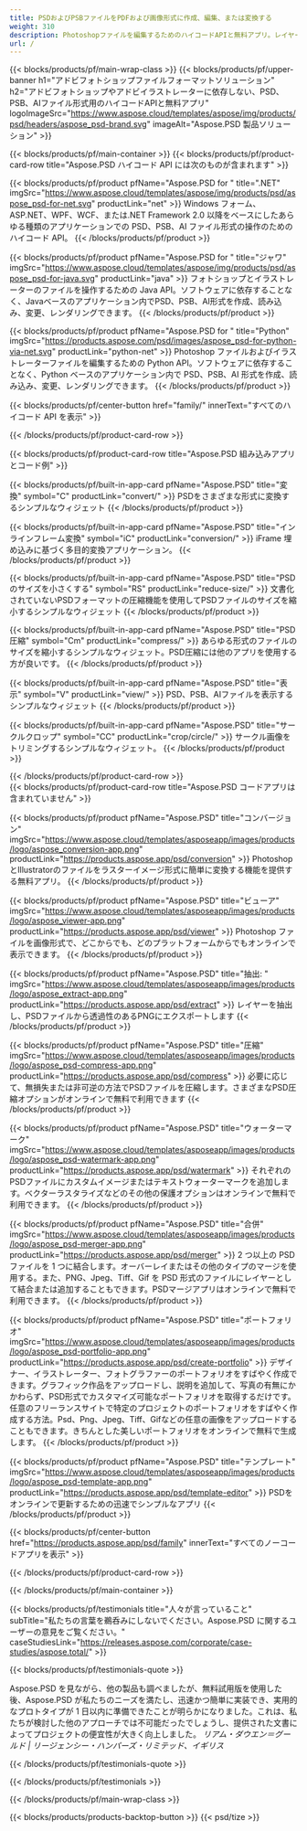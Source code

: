 ```yaml
---
title: PSDおよびPSBファイルをPDFおよび画像形式に作成、編集、または変換する
weight: 310
description: Photoshopファイルを編集するためのハイコードAPIと無料アプリ。レイヤープロパティの更新、ウォーターマークの追加、回転スケール、フリップクロップ、ディザリング、ラスター変換が可能です。
url: /
---
```


{{< blocks/products/pf/main-wrap-class >}}
{{< blocks/products/pf/upper-banner h1="アドビフォトショップファイルフォーマットソリューション" h2="アドビフォトショップやアドビイラストレーターに依存しない、PSD、PSB、AIファイル形式用のハイコードAPIと無料アプリ" logoImageSrc="https://www.aspose.cloud/templates/aspose/img/products/psd/headers/aspose_psd-brand.svg" imageAlt="Aspose.PSD 製品ソリューション" >}}

{{< blocks/products/pf/main-container >}}
{{< blocks/products/pf/product-card-row title="Aspose.PSD ハイコード API には次のものが含まれます" >}}

{{< blocks/products/pf/product pfName="Aspose.PSD for " title=".NET" imgSrc="https://www.aspose.cloud/templates/aspose/img/products/psd/aspose_psd-for-net.svg" productLink="net" >}}
Windows フォーム、ASP.NET、WPF、WCF、または.NET Framework 2.0 以降をベースにしたあらゆる種類のアプリケーションでの PSD、PSB、AI ファイル形式の操作のためのハイコード API。
{{< /blocks/products/pf/product >}}

{{< blocks/products/pf/product pfName="Aspose.PSD for " title="ジャワ" imgSrc="https://www.aspose.cloud/templates/aspose/img/products/psd/aspose_psd-for-java.svg" productLink="java" >}}
フォトショップとイラストレーターのファイルを操作するための Java API。ソフトウェアに依存することなく、Javaベースのアプリケーション内でPSD、PSB、AI形式を作成、読み込み、変更、レンダリングできます。
{{< /blocks/products/pf/product >}}

{{< blocks/products/pf/product pfName="Aspose.PSD for " title="Python" imgSrc="https://products.aspose.com/psd/images/aspose_psd-for-python-via-net.svg" productLink="python-net" >}}
Photoshop ファイルおよびイラストレーターファイルを編集するための Python API。ソフトウェアに依存することなく、Python ベースのアプリケーション内で PSD、PSB、AI 形式を作成、読み込み、変更、レンダリングできます。
{{< /blocks/products/pf/product >}}

{{< blocks/products/pf/center-button href="family/" innerText="すべてのハイコード API を表示" >}}

{{< /blocks/products/pf/product-card-row >}}

{{< blocks/products/pf/product-card-row title="Aspose.PSD 組み込みアプリとコード例" >}}

{{< blocks/products/pf/built-in-app-card pfName="Aspose.PSD" title="変換" symbol="C" productLink="convert/" >}}
PSDをさまざまな形式に変換するシンプルなウィジェット
{{< /blocks/products/pf/product >}}

{{< blocks/products/pf/built-in-app-card pfName="Aspose.PSD" title="インラインフレーム変換" symbol="iC" productLink="conversion/" >}}
iFrame 埋め込みに基づく多目的変換アプリケーション。
{{< /blocks/products/pf/product >}}

{{< blocks/products/pf/built-in-app-card pfName="Aspose.PSD" title="PSD のサイズを小さくする" symbol="RS" productLink="reduce-size/" >}}
文書化されていないPSDフォーマットの圧縮機能を使用してPSDファイルのサイズを縮小するシンプルなウィジェット
{{< /blocks/products/pf/product >}}

{{< blocks/products/pf/built-in-app-card pfName="Aspose.PSD" title="PSD 圧縮" symbol="Cm" productLink="compress/" >}}
あらゆる形式のファイルのサイズを縮小するシンプルなウィジェット。PSD圧縮には他のアプリを使用する方が良いです。
{{< /blocks/products/pf/product >}}

{{< blocks/products/pf/built-in-app-card pfName="Aspose.PSD" title="表示" symbol="V" productLink="view/" >}}
PSD、PSB、AIファイルを表示するシンプルなウィジェット
{{< /blocks/products/pf/product >}}

{{< blocks/products/pf/built-in-app-card pfName="Aspose.PSD" title="サークルクロップ" symbol="CC" productLink="crop/circle/" >}}
サークル画像をトリミングするシンプルなウィジェット。
{{< /blocks/products/pf/product >}}
									
{{< /blocks/products/pf/product-card-row >}}										   
{{< blocks/products/pf/product-card-row title="Aspose.PSD コードアプリは含まれていません" >}}

{{< blocks/products/pf/product pfName="Aspose.PSD" title="コンバージョン" imgSrc="https://www.aspose.cloud/templates/asposeapp/images/products/logo/aspose_conversion-app.png" productLink="https://products.aspose.app/psd/conversion" >}}
PhotoshopとIllustratorのファイルをラスターイメージ形式に簡単に変換する機能を提供する無料アプリ。
{{< /blocks/products/pf/product >}}

{{< blocks/products/pf/product pfName="Aspose.PSD" title="ビューア" imgSrc="https://www.aspose.cloud/templates/asposeapp/images/products/logo/aspose_viewer-app.png" productLink="https://products.aspose.app/psd/viewer" >}}
Photoshop ファイルを画像形式で、どこからでも、どのプラットフォームからでもオンラインで表示できます。
{{< /blocks/products/pf/product >}}

{{< blocks/products/pf/product pfName="Aspose.PSD" title="抽出: " imgSrc="https://www.aspose.cloud/templates/asposeapp/images/products/logo/aspose_extract-app.png" productLink="https://products.aspose.app/psd/extract" >}}
レイヤーを抽出し、PSDファイルから透過性のあるPNGにエクスポートします
{{< /blocks/products/pf/product >}}

{{< blocks/products/pf/product pfName="Aspose.PSD" title="圧縮" imgSrc="https://www.aspose.cloud/templates/asposeapp/images/products/logo/aspose_psd-compress-app.png" productLink="https://products.aspose.app/psd/compress" >}}
必要に応じて、無損失または非可逆の方法でPSDファイルを圧縮します。さまざまなPSD圧縮オプションがオンラインで無料で利用できます
{{< /blocks/products/pf/product >}}

{{< blocks/products/pf/product pfName="Aspose.PSD" title="ウォーターマーク" imgSrc="https://www.aspose.cloud/templates/asposeapp/images/products/logo/aspose_psd-watermark-app.png" productLink="https://products.aspose.app/psd/watermark" >}}
それぞれのPSDファイルにカスタムイメージまたはテキストウォーターマークを追加します。ベクターラスタライズなどのその他の保護オプションはオンラインで無料で利用できます。
{{< /blocks/products/pf/product >}}

{{< blocks/products/pf/product pfName="Aspose.PSD" title="合併" imgSrc="https://www.aspose.cloud/templates/asposeapp/images/products/logo/aspose_psd-merger-app.png" productLink="https://products.aspose.app/psd/merger" >}}
2 つ以上の PSD ファイルを 1 つに結合します。オーバーレイまたはその他のタイプのマージを使用する。また、PNG、Jpeg、Tiff、Gif を PSD 形式のファイルにレイヤーとして結合または追加することもできます。PSDマージアプリはオンラインで無料で利用できます。
{{< /blocks/products/pf/product >}}

{{< blocks/products/pf/product pfName="Aspose.PSD" title="ポートフォリオ" imgSrc="https://www.aspose.cloud/templates/asposeapp/images/products/logo/aspose_psd-portfolio-app.png" productLink="https://products.aspose.app/psd/create-portfolio" >}}
デザイナー、イラストレーター、フォトグラファーのポートフォリオをすばやく作成できます。グラフィック作品をアップロードし、説明を追加して、写真の有無にかかわらず、PSD形式でカスタマイズ可能なポートフォリオを取得するだけです。任意のフリーランスサイトで特定のプロジェクトのポートフォリオをすばやく作成する方法。Psd、Png、Jpeg、Tiff、Gifなどの任意の画像をアップロードすることもできます。きちんとした美しいポートフォリオをオンラインで無料で生成します。
{{< /blocks/products/pf/product >}}

{{< blocks/products/pf/product pfName="Aspose.PSD" title="テンプレート" imgSrc="https://www.aspose.cloud/templates/asposeapp/images/products/logo/aspose_psd-template-app.png" productLink="https://products.aspose.app/psd/template-editor" >}}
PSDをオンラインで更新するための迅速でシンプルなアプリ
{{< /blocks/products/pf/product >}}

{{< blocks/products/pf/center-button href="https://products.aspose.app/psd/family" innerText="すべてのノーコードアプリを表示" >}}

{{< /blocks/products/pf/product-card-row >}}

{{< /blocks/products/pf/main-container >}}

{{< blocks/products/pf/testimonials title="人々が言っていること" subTitle="私たちの言葉を鵜呑みにしないでください。Aspose.PSD に関するユーザーの意見をご覧ください。" caseStudiesLink="https://releases.aspose.com/corporate/case-studies/aspose.total/" >}}

{{< blocks/products/pf/testimonials-quote >}}
<p class="first">
 Aspose.PSD を見ながら、他の製品も調べましたが、無料試用版を使用した後、Aspose.PSD が私たちのニーズを満たし、迅速かつ簡単に実装でき、実用的なプロトタイプが 1 日以内に準備できたことが明らかになりました。これは、私たちが検討した他のアプローチでは不可能だったでしょうし、提供された文書によってプロジェクトの便宜性が大きく向上しました。
 <em>
  リアム・ダウエン＝グールド | リージェンシー・ハンパーズ・リミテッド、イギリス
 </em>
</p>

{{< /blocks/products/pf/testimonials-quote >}}

{{< /blocks/products/pf/testimonials >}}

{{< /blocks/products/pf/main-wrap-class >}}

{{< blocks/products/products-backtop-button >}}
{{< psd/tize >}}
